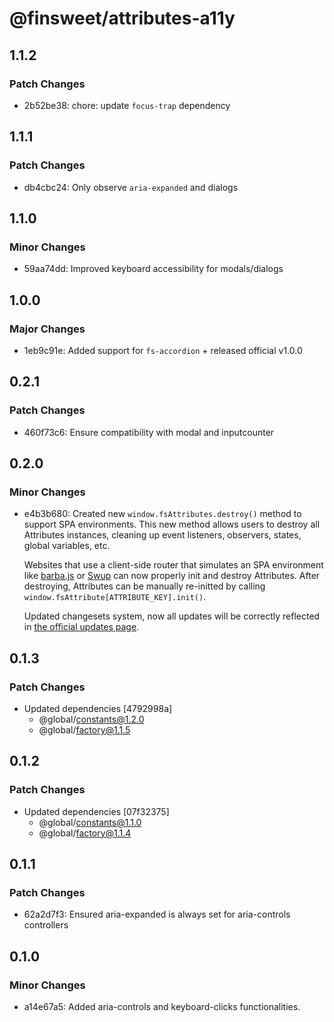 # @finsweet/attributes-a11y

## 1.1.2

### Patch Changes

- 2b52be38: chore: update `focus-trap` dependency

## 1.1.1

### Patch Changes

- db4cbc24: Only observe `aria-expanded` and dialogs

## 1.1.0

### Minor Changes

- 59aa74dd: Improved keyboard accessibility for modals/dialogs

## 1.0.0

### Major Changes

- 1eb9c91e: Added support for `fs-accordion` + released official v1.0.0

## 0.2.1

### Patch Changes

- 460f73c6: Ensure compatibility with modal and inputcounter

## 0.2.0

### Minor Changes

- e4b3b680: Created new `window.fsAttributes.destroy()` method to support SPA environments.
  This new method allows users to destroy all Attributes instances, cleaning up event listeners, observers, states, global variables, etc.

  Websites that use a client-side router that simulates an SPA environment like [barba.js](https://barba.js.org/) or [Swup](https://swup.js.org/) can now properly init and destroy Attributes.
  After destroying, Attributes can be manually re-initted by calling `window.fsAttribute[ATTRIBUTE_KEY].init()`.

  Updated changesets system, now all updates will be correctly reflected in [the official updates page](https://www.finsweet.com/attributes/updates).

## 0.1.3

### Patch Changes

- Updated dependencies [4792998a]
  - @global/constants@1.2.0
  - @global/factory@1.1.5

## 0.1.2

### Patch Changes

- Updated dependencies [07f32375]
  - @global/constants@1.1.0
  - @global/factory@1.1.4

## 0.1.1

### Patch Changes

- 62a2d7f3: Ensured aria-expanded is always set for aria-controls controllers

## 0.1.0

### Minor Changes

- a14e67a5: Added aria-controls and keyboard-clicks functionalities.
